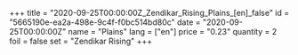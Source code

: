 +++
title = "2020-09-25T00:00:00Z_Zendikar_Rising_Plains_[en]_false"
id = "5665190e-ea2a-498e-9c4f-f0bc514bd80c"
date = "2020-09-25T00:00:00Z"
name = "Plains"
lang = ["en"]
price = "0.23"
quantity = 2
foil = false
set = "Zendikar Rising"
+++
